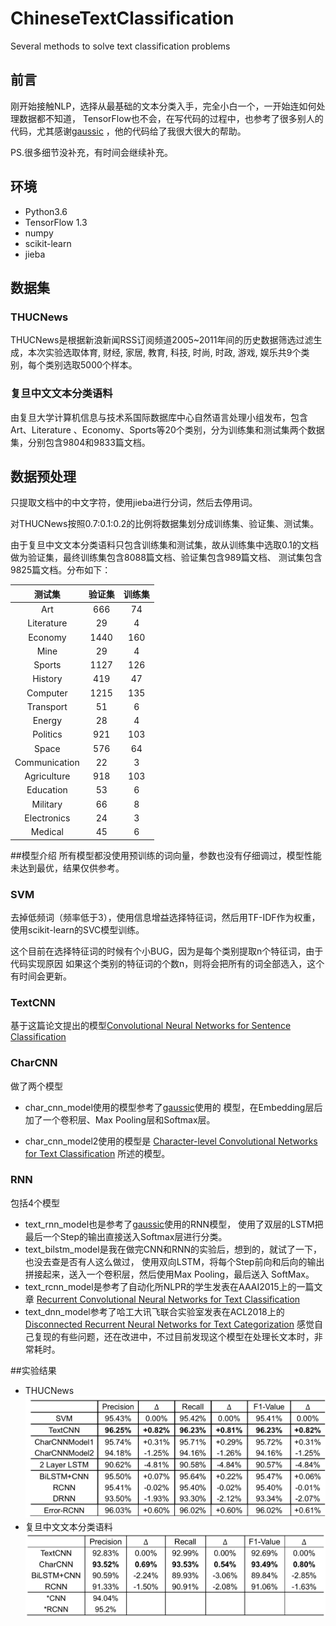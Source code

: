 # ChineseTextClassification
Several methods to solve text classification problems
## 前言
刚开始接触NLP，选择从最基础的文本分类入手，完全小白一个，一开始连如何处理数据都不知道，
TensorFlow也不会，在写代码的过程中，也参考了很多别人的代码，尤其感谢[gaussic](https://github.com/gaussic/text-classification-cnn-rnn)
，他的代码给了我很大很大的帮助。

PS.很多细节没补充，有时间会继续补充。

## 环境
+ Python3.6
+ TensorFlow 1.3
+ numpy
+ scikit-learn
+ jieba
## 数据集
### THUCNews
THUCNews是根据新浪新闻RSS订阅频道2005~2011年间的历史数据筛选过滤生成，本次实验选取体育, 财经, 家居, 教育, 科技, 时尚, 时政, 游戏, 娱乐共9个类别，每个类别选取5000个样本。
### 复旦中文文本分类语料
由复旦大学计算机信息与技术系国际数据库中心自然语言处理小组发布，包含Art、Literature 、Economy、Sports等20个类别，分为训练集和测试集两个数据集，分别包含9804和9833篇文档。
## 数据预处理
只提取文档中的中文字符，使用jieba进行分词，然后去停用词。

对THUCNews按照0.7:0.1:0.2的比例将数据集划分成训练集、验证集、测试集。

由于复旦中文文本分类语料只包含训练集和测试集，故从训练集中选取0.1的文档做为验证集，最终训练集包含8088篇文档、验证集包含989篇文档、
测试集包含9825篇文档。分布如下：

测试集 | 验证集 | 训练集
:---:|:---:|:---:
Art	| 666 | 74	| 742
Literature | 29 | 4 | 34
Economy	| 1440 | 160 | 1601
Mine | 29 | 4 | 34
Sports | 1127 | 126	| 1254
History | 419 | 47 | 468
Computer | 1215 | 135 | 1350
Transport | 51 | 6 | 59
Energy | 28 | 4 | 33
Politics | 921 | 103 | 1026
Space | 576 | 64 | 642
Communication | 22 | 3 | 27
Agriculture	| 918 | 103	| 1022
Education | 53 | 6 | 61
Military | 66 | 8 | 76
Electronics	| 24 | 3 | 28
Medical | 45 | 6 | 53

##模型介绍
所有模型都没使用预训练的词向量，参数也没有仔细调过，模型性能未达到最优，结果仅供参考。
### SVM 
去掉低频词（频率低于3），使用信息增益选择特征词，然后用TF-IDF作为权重，使用scikit-learn的SVC模型训练。

这个目前在选择特征词的时候有个小BUG，因为是每个类别提取n个特征词，由于代码实现原因
如果这个类别的特征词的个数n，则将会把所有的词全部选入，这个有时间会更新。
### TextCNN
基于这篇论文提出的模型[Convolutional Neural Networks for Sentence Classification 
](https://arxiv.org/abs/1408.5882)
### CharCNN
做了两个模型

+ char_cnn_model使用的模型参考了[gaussic](https://github.com/gaussic/text-classification-cnn-rnn)使用的
模型，在Embedding层后加了一个卷积层、Max 
Pooling层和Softmax层。

+ char_cnn_model2使用的模型是
[Character-level Convolutional Networks for Text Classification](http://papers.nips.cc/paper/5782-character-level-convolutional-networks-for-text-classifica)
所述的模型。

### RNN
包括4个模型

+ text_rnn_model也是参考了[gaussic](https://github.com/gaussic/text-classification-cnn-rnn)使用的RNN模型，
使用了双层的LSTM把最后一个Step的输出直接送入Softmax层进行分类。
+ text_bilstm_model是我在做完CNN和RNN的实验后，想到的，就试了一下，也没去查是否有人这么做过，
使用双向LSTM，将每个Step前向和后向的输出拼接起来，送入一个卷积层，然后使用Max Pooling，最后送入
SoftMax。
+ text_rcnn_model是参考了自动化所NLPR的学生发表在AAAI2015上的一篇文章
[Recurrent Convolutional Neural Networks for Text Classification](https://www.aaai.org/ocs/index.php/AAAI/AAAI15/paper/viewPaper/9745)
+ text_dnn_model参考了哈工大讯飞联合实验室发表在ACL2018上的
[Disconnected Recurrent Neural Networks for Text Categorization](https://www.aclweb.org/anthology/papers/P/P18/P18-1215/)
感觉自己复现的有些问题，还在改进中，不过目前发现这个模型在处理长文本时，非常耗时。

##实验结果
+ THUCNews
![THUCNews](https://github.com/DrLiLiang/ChineseTextClassification/blob/master/picture/THUNewsResults.png)
+ 复旦中文文本分类语料
![复旦中文文本分类语料](https://github.com/DrLiLiang/ChineseTextClassification/blob/master/picture/FuDanResults.png)

